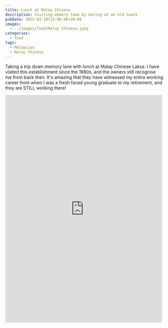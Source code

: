 ```yaml
---
title: Lunch at Malay Chinese
description: Visiting memory lane by eating at an old haunt
pubDate: 2022-03-18T13:00:00+10:00
images:
  - ../images/food/Malay Chinese.jpeg
categories:
  - food
tags:
  - Malaysian
  - Malay Chinese
---
```


Taking a trip down memory lane with lunch at Malay Chinese Laksa. I have visited this establishment since the 1980s, and the owners still recognise me from back then. It's amazing that they have witnessed my entire working career from when I was a fresh faced young graduate to my retirement, and they are STILL working there!

<iframe src="https://www.facebook.com/plugins/post.php?href=https%3A%2F%2Fwww.facebook.com%2Fchris1.tham%2Fposts%2Fpfbid02PCAAXe57LKqPwE3sFPDJjXUCcTtjSahCN54TMVdTcrK12tpR65PEA8yNJToNmnSHl&show_text=true&width=500" width="500" height="723" style="border:none;overflow:hidden" scrolling="no" frameborder="0" allowfullscreen="true" allow="autoplay; clipboard-write; encrypted-media; picture-in-picture; web-share"></iframe>
